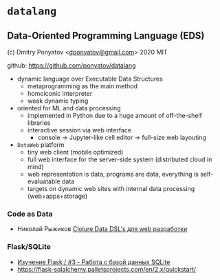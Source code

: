 #  `datalang`
## Data-Oriented Programming Language (EDS)

(c) Dmitry Ponyatov <<dponyatov@gmail.com>> 2020 MIT

github: https://github.com/ponyatov/datalang


* dynamic language over Executable Data Structures
    * metaprogramming as the main method
    * homoiconic interpreter
    * weak dynamic typing
* oriented for ML and data processing
    * implemented in Python due to a huge amount of off-the-shelf libraries
    * interactive session via web interface
        * console -> Jupyter-like cell editor -> full-size web layouting
* `DataWeb` platform
    * tiny web client (mobile optimized)
    * full web interface for the server-side system (distributed cloud in mind)
    * web representation is data, programs are data, everything is self-evaluatable data
    * targets on dynamic web sites with internal data processing (web+apps+storage)


### Code as Data

* Николай Рыжиков [Clojure Data DSL's для web разработки](https://www.youtube.com/watch?v=urQ5o754TU4)

### Flask/SQLite

* [Изучение Flask / #3 - Работа с базой данных SQLite](https://www.youtube.com/watch?v=G-si1WbtNeM)
* https://flask-sqlalchemy.palletsprojects.com/en/2.x/quickstart/
